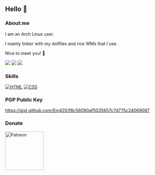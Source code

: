 ## Hello 👋

<!--
**Ein420/Ein420** is a ✨ _special_ ✨ repository because its `README.md` (this file) appears on your GitHub profile.

Here are some ideas to get you started:

- 🔭 I’m currently working on ...
- 🌱 I’m currently learning ...
- 👯 I’m looking to collaborate on ...
- 🤔 I’m looking for help with ...
- 💬 Ask me about ...
- 📫 How to reach me: ...
- 😄 Pronouns: ...
- ⚡ Fun fact: ...
-->

### About:me
I am an Arch Linux user.

I mainly tinker with my dotfiles and rice WMs that I use.

Nice to meet you! 🤝

[![](https://img.shields.io/badge/Twitter-Ein-1d9bf0.svg?style=for-the-badge&logo=twitter&logoColor=ffffff)](https://x.com/Ein1394282)
[![](https://img.shields.io/badge/YouTube-Ein-ff0000.svg?style=for-the-badge&logo=youtube&logoColor=ffffff)](https://www.youtube.com/channel/UCxEBEXLwA1wQud7KJ-a3ZTg)
[![](https://img.shields.io/badge/Blog?style=for-the-badge&label=Ein)](https://einthegrimangel.neocities.org/)

### Skills
[![HTML](https://img.shields.io/badge/-HTML-dd4b25.svg?style=flat-square&logo=html5&logoColor=ffffff)]()
[![CSS](https://img.shields.io/badge/-CSS-254bdd.svg?style=flat-square&logo=css3&logoColor=ffffff)]()

### PGP Public Key
https://gist.github.com/Ein420/f8c56090af5035657c7d775c24069087

### Donate

<a href="https://www.patreon.com/Ein_TheGrimAngel"><img width="125" src="https://c5.patreon.com/external/logo/become_a_patron_button.png" alt="Patreon" /></a>
